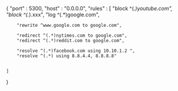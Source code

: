 {
  "port" : 5300,
	"host" : "0.0.0.0",
	"rules" : [
		"block ^(.*)youtube.com",		
		"block ^(.*).xxx",
		"log ^(.*)google.com",

		"rewrite ^www.google.com to google.com",		

		"redirect ^(.*)nytimes.com to google.com",					
		"redirect ^(.*)reddit.com to google.com",

		"resolve ^(.*)facebook.com using 10.10.1.2 ",
		"resolve ^(.*) using 8.8.4.4, 8.8.8.8"
		

	]	
}